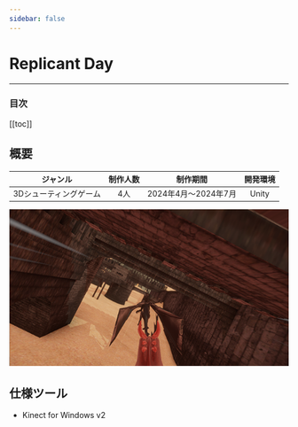 ```yaml
---
sidebar: false
---
```


# Replicant Day
---

### 目次
[[toc]]

## 概要
|ジャンル|制作人数|制作期間|開発環境|
|:---:|:---:|:---:|:---:|
|3Dシューティングゲーム|4人|2024年4月〜2024年7月|Unity|
![1](../.vuepress/public/imgs/works/ReplicantDay/1.png)

## 仕様ツール
- Kinect for Windows v2
